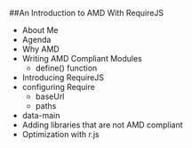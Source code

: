##An Introduction to AMD With RequireJS

 * About Me
 * Agenda
 * Why AMD
 * Writing AMD Compliant Modules
   * define() function
 * Introducing RequireJS
 * configuring Require
   * baseUrl
   * paths
 * data-main
 * Adding libraries that are not AMD compliant
 * Optimization with r.js  
    	